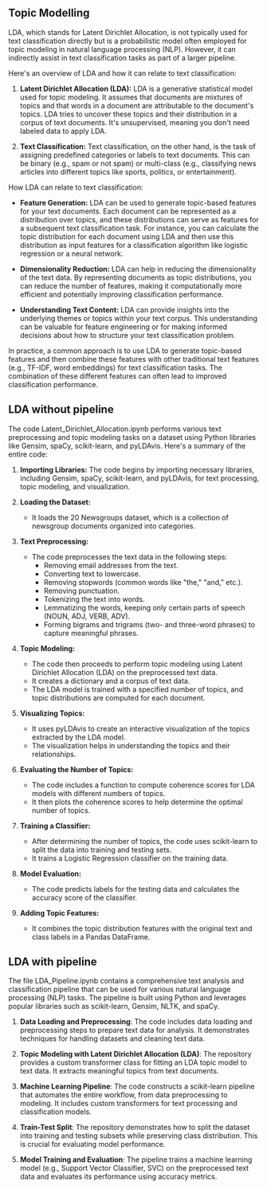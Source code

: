 ## Topic Modelling
LDA, which stands for Latent Dirichlet Allocation, is not typically used for text classification directly but is a probabilistic model often employed for topic modeling in natural language processing (NLP). However, it can indirectly assist in text classification tasks as part of a larger pipeline.

Here's an overview of LDA and how it can relate to text classification:

1. **Latent Dirichlet Allocation (LDA):** LDA is a generative statistical model used for topic modeling. It assumes that documents are mixtures of topics and that words in a document are attributable to the document's topics. LDA tries to uncover these topics and their distribution in a corpus of text documents. It's unsupervised, meaning you don't need labeled data to apply LDA.

2. **Text Classification:** Text classification, on the other hand, is the task of assigning predefined categories or labels to text documents. This can be binary (e.g., spam or not spam) or multi-class (e.g., classifying news articles into different topics like sports, politics, or entertainment).

How LDA can relate to text classification:

- **Feature Generation:** LDA can be used to generate topic-based features for your text documents. Each document can be represented as a distribution over topics, and these distributions can serve as features for a subsequent text classification task. For instance, you can calculate the topic distribution for each document using LDA and then use this distribution as input features for a classification algorithm like logistic regression or a neural network.

- **Dimensionality Reduction:** LDA can help in reducing the dimensionality of the text data. By representing documents as topic distributions, you can reduce the number of features, making it computationally more efficient and potentially improving classification performance.

- **Understanding Text Content:** LDA can provide insights into the underlying themes or topics within your text corpus. This understanding can be valuable for feature engineering or for making informed decisions about how to structure your text classification problem.

In practice, a common approach is to use LDA to generate topic-based features and then combine these features with other traditional text features (e.g., TF-IDF, word embeddings) for text classification tasks. The combination of these different features can often lead to improved classification performance.
## LDA without pipeline

The code Latent_Dirichlet_Allocation.ipynb performs various text preprocessing and topic modeling tasks on a dataset using Python libraries like Gensim, spaCy, scikit-learn, and pyLDAvis. Here's a summary of the entire code:

1. **Importing Libraries:** The code begins by importing necessary libraries, including Gensim, spaCy, scikit-learn, and pyLDAvis, for text processing, topic modeling, and visualization.

2. **Loading the Dataset:**
   - It loads the 20 Newsgroups dataset, which is a collection of newsgroup documents organized into categories.

3. **Text Preprocessing:**
   - The code preprocesses the text data in the following steps:
     - Removing email addresses from the text.
     - Converting text to lowercase.
     - Removing stopwords (common words like "the," "and," etc.).
     - Removing punctuation.
     - Tokenizing the text into words.
     - Lemmatizing the words, keeping only certain parts of speech (NOUN, ADJ, VERB, ADV).
     - Forming bigrams and trigrams (two- and three-word phrases) to capture meaningful phrases.

4. **Topic Modeling:**
   - The code then proceeds to perform topic modeling using Latent Dirichlet Allocation (LDA) on the preprocessed text data.
   - It creates a dictionary and a corpus of text data.
   - The LDA model is trained with a specified number of topics, and topic distributions are computed for each document.

5. **Visualizing Topics:**
   - It uses pyLDAvis to create an interactive visualization of the topics extracted by the LDA model.
   - The visualization helps in understanding the topics and their relationships.

6. **Evaluating the Number of Topics:**
   - The code includes a function to compute coherence scores for LDA models with different numbers of topics.
   - It then plots the coherence scores to help determine the optimal number of topics.

7. **Training a Classifier:**
   - After determining the number of topics, the code uses scikit-learn to split the data into training and testing sets.
   - It trains a Logistic Regression classifier on the training data.

8. **Model Evaluation:**
   - The code predicts labels for the testing data and calculates the accuracy score of the classifier.

9. **Adding Topic Features:**
   - It combines the topic distribution features with the original text and class labels in a Pandas DataFrame.

## LDA with pipeline

The file LDA_Pipeline.ipynb contains a comprehensive text analysis and classification pipeline that can be used for various natural language processing (NLP) tasks. The pipeline is built using Python and leverages popular libraries such as scikit-learn, Gensim, NLTK, and spaCy.

1. **Data Loading and Preprocessing**: The code includes data loading and preprocessing steps to prepare text data for analysis. It demonstrates techniques for handling datasets and cleaning text data.

2. **Topic Modeling with Latent Dirichlet Allocation (LDA)**: The repository provides a custom transformer class for fitting an LDA topic model to text data. It extracts meaningful topics from text documents.

3. **Machine Learning Pipeline**: The code constructs a scikit-learn pipeline that automates the entire workflow, from data preprocessing to modeling. It includes custom transformers for text processing and classification models.

4. **Train-Test Split**: The repository demonstrates how to split the dataset into training and testing subsets while preserving class distribution. This is crucial for evaluating model performance.

5. **Model Training and Evaluation**: The pipeline trains a machine learning model (e.g., Support Vector Classifier, SVC) on the preprocessed text data and evaluates its performance using accuracy metrics.


